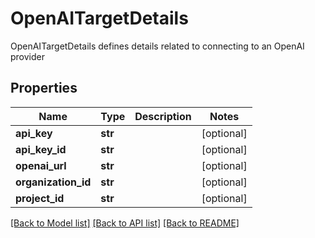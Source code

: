 # OpenAITargetDetails

OpenAITargetDetails defines details related to connecting to an OpenAI provider
## Properties
Name | Type | Description | Notes
------------ | ------------- | ------------- | -------------
**api_key** | **str** |  | [optional] 
**api_key_id** | **str** |  | [optional] 
**openai_url** | **str** |  | [optional] 
**organization_id** | **str** |  | [optional] 
**project_id** | **str** |  | [optional] 

[[Back to Model list]](../README.md#documentation-for-models) [[Back to API list]](../README.md#documentation-for-api-endpoints) [[Back to README]](../README.md)


